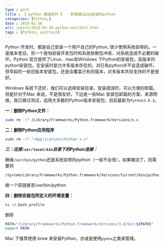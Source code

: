 ```yaml
---
type : post
title : 【 python 基础系列 】 - 卸载通过pkg安装的python 
categories: [Python,] 
date : 2018-01-18
url: /posts/2018-01-18-python-unittest.html 
tags : [Python, unittest]
---
```


Python 开发时，都是自己安装一个用户自己的Python, 很少使用系统自带的。一是版本老旧，另一个是怕安装开发包时和系统依赖包冲突，对系统造成不必要的破坏。Python 官方提供了Linux、mac和Windows 下Python的安装包，高版本的python安装包，在安装时是允许多版本存在的，对已有python并不会造成破坏。但早起的一些旧版本安装包，还是会覆盖已有的版本，对多版本共存支持的不是很好。

Windows 系统下还好，我们可以选择安装目录。安装错误时，可以方便的卸载。但是针对于Mac 来说，不是很友好。下边是一些Mac 安装包卸载的方案，来源网络，我已做过测试，适用大多数的Python版本安装包，目前最新为`Python3.8.3`。


**一：删除Python文件：**

```bash
sudo rm -rf /Library/Frameworks/Python.framework/Versions/x.x
```

**二：删除Python应用程序**

```bash
sudo rm -rf "/Applications/Python x.x"
```

***三：还原`/usr/local/bin`目录下的Python连接：***

确保`/usr/bin/python`还是系统自带的python（一般不会改），如果被动了，则需要将

```bash
/System/Library/Frameworks/Python.framework/Versions/Current/bin/python
```

做一个软链接至/usr/bin/python

**四：删除安装包所定义的环境变量：**

```bash
vi ~/.bash_profile
```

删除

```bash
PATH="/Library/Frameworks/Python.framework/Versions/3.4/bin:${PATH}"
export PATH
```

Mac 下推荐使用 brew 来安装Python，亦或是使用`pyenv`之类来管理。